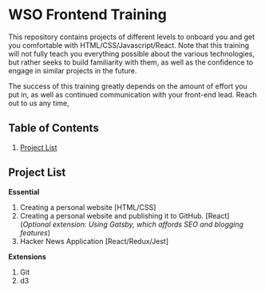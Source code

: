 # WSO Frontend Training

This repository contains projects of different levels to onboard you and get you comfortable with HTML/CSS/Javascript/React. Note that this training will not fully teach you everything possible about the various technologies, but rather seeks to build familiarity with them, as well as the confidence to engage in similar projects in the future.

The success of this training greatly depends on the amount of effort you put in, as well as continued communication with your front-end lead. Reach out to us any time, 

## Table of Contents

1. [Project List](#project-list)

## Project List

**Essential**
1. Creating a personal website [HTML/CSS]
1. Creating a personal website and publishing it to GitHub. [React] (*Optional extension: Using Gatsby, which affords SEO and blogging features*)
1. Hacker News Application [React/Redux/Jest]

**Extensions**
1. Git
1. d3


